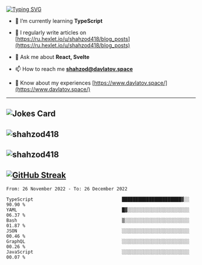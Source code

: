 [![Typing SVG](https://readme-typing-svg.herokuapp.com?font=Turret+Road&height=30&lines=HI!+I%60m+Frontend+Developer)](https://git.io/typing-svg)

- 🌱 I’m currently learning **TypeScript**

- 📝 I regularly write articles on [https://ru.hexlet.io/u/shahzod418/blog_posts](https://ru.hexlet.io/u/shahzod418/blog_posts)

- 💬 Ask me about **React, Svelte**

- 📫 How to reach me **shahzod@davlatov.space**

- 📄 Know about my experiences [https://www.davlatov.space/](https://www.davlatov.space/)

---
![Jokes Card](https://readme-jokes.vercel.app/api?theme=radical)
---
![shahzod418](https://github-readme-stats.vercel.app/api/top-langs?username=shahzod418&show_icons=true&theme=radical&locale=en&layout=compact)
---
![shahzod418](https://github-readme-stats.vercel.app/api?username=shahzod418&show_icons=true&theme=radical&locale=en&count_private=true)
---
[![GitHub Streak](http://github-readme-streak-stats.herokuapp.com?user=shahzod418&theme=radical&date_format=M%20j%5B%2C%20Y%5D)](https://git.io/streak-stats)
---
<!--START_SECTION:waka-->

```text
From: 26 November 2022 - To: 26 December 2022

TypeScript                                 ██████████████████████▓░░   90.90 %
YAML                                       █▓░░░░░░░░░░░░░░░░░░░░░░░   06.37 %
Bash                                       ▒░░░░░░░░░░░░░░░░░░░░░░░░   01.87 %
JSON                                       ░░░░░░░░░░░░░░░░░░░░░░░░░   00.46 %
GraphQL                                    ░░░░░░░░░░░░░░░░░░░░░░░░░   00.26 %
JavaScript                                 ░░░░░░░░░░░░░░░░░░░░░░░░░   00.07 %
```

<!--END_SECTION:waka-->
